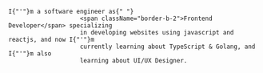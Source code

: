     I{"'"}m a software engineer as{" "}
    					<span className="border-b-2">Frontend Developer</span> specializing
    					in developing websites using javascript and reactjs, and now I{"'"}m
    					currently learning about TypeScript & Golang, and I{"'"}m also
    					learning about UI/UX Designer.
